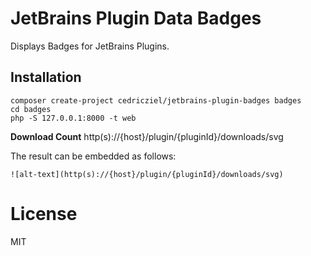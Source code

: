 # JetBrains Plugin Data Badges

Displays Badges for JetBrains Plugins.

## Installation

```
composer create-project cedricziel/jetbrains-plugin-badges badges
cd badges
php -S 127.0.0.1:8000 -t web
```

**Download Count** http(s)://{host}/plugin/{pluginId}/downloads/svg

The result can be embedded as follows:

```
![alt-text](http(s)://{host}/plugin/{pluginId}/downloads/svg)
```

# License

MIT
